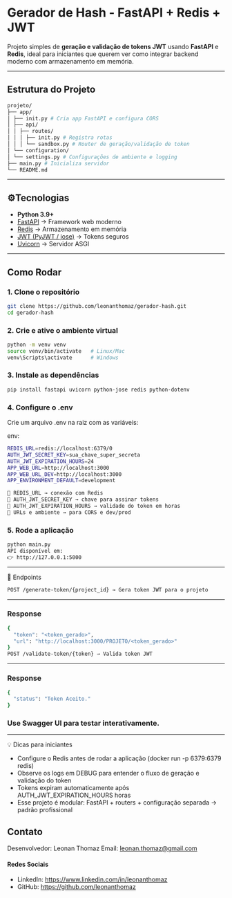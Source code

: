# Gerador de Hash - FastAPI + Redis + JWT

Projeto simples de **geração e validação de tokens JWT** usando **FastAPI** e **Redis**, ideal para iniciantes que querem ver como integrar backend moderno com armazenamento em memória.  

---

## Estrutura do Projeto
```bash
projeto/
├── app/
│ ├── init.py # Cria app FastAPI e configura CORS
│ ├── api/
│ │ ├── routes/
│ │ │ ├── init.py # Registra rotas
│ │ │ └── sandbox.py # Router de geração/validação de token
│ └── configuration/
│ └── settings.py # Configurações de ambiente e logging
├── main.py # Inicializa servidor
└── README.md
```
---

## ⚙Tecnologias
- **Python 3.9+**  
- [FastAPI](https://fastapi.tiangolo.com/) → Framework web moderno  
- [Redis](https://redis.io/) → Armazenamento em memória  
- [JWT (PyJWT / jose)](https://python-jose.readthedocs.io/) → Tokens seguros  
- [Uvicorn](https://www.uvicorn.org/) → Servidor ASGI

---

## Como Rodar

### 1. Clone o repositório
```bash
git clone https://github.com/leonanthomaz/gerador-hash.git
cd gerador-hash
```

### 2. Crie e ative o ambiente virtual
```bash
python -m venv venv
source venv/bin/activate   # Linux/Mac
venv\Scripts\activate      # Windows
```

### 3. Instale as dependências
```bash
pip install fastapi uvicorn python-jose redis python-dotenv
```

### 4. Configure o .env
Crie um arquivo .env na raiz com as variáveis:

env:
```bash
REDIS_URL=redis://localhost:6379/0
AUTH_JWT_SECRET_KEY=sua_chave_super_secreta
AUTH_JWT_EXPIRATION_HOURS=24
APP_WEB_URL=http://localhost:3000
APP_WEB_URL_DEV=http://localhost:3000
APP_ENVIRONMENT_DEFAULT=development
```

```bash
🔹 REDIS_URL → conexão com Redis
🔹 AUTH_JWT_SECRET_KEY → chave para assinar tokens
🔹 AUTH_JWT_EXPIRATION_HOURS → validade do token em horas
🔹 URLs e ambiente → para CORS e dev/prod
```

### 5. Rode a aplicação
```bash
python main.py
API disponível em:
👉 http://127.0.0.1:5000
```

---

📖 Endpoints
```bash
POST /generate-token/{project_id} → Gera token JWT para o projeto
```

---

### Response
```bash
{
  "token": "<token_gerado>",
  "url": "http://localhost:3000/PROJETO/<token_gerado>"
}
POST /validate-token/{token} → Valida token JWT
```

---

### Response
```bash
{
  "status": "Token Aceito."
}
```

### Use Swagger UI para testar interativamente.

---

💡 Dicas para iniciantes
- Configure o Redis antes de rodar a aplicação (docker run -p 6379:6379 redis)
- Observe os logs em DEBUG para entender o fluxo de geração e validação do token
- Tokens expiram automaticamente após AUTH_JWT_EXPIRATION_HOURS horas
- Esse projeto é modular: FastAPI + routers + configuração separada → padrão profissional

## Contato

Desenvolvedor: Leonan Thomaz
Email: leonan.thomaz@gmail.com

#### Redes Sociais

- LinkedIn: https://www.linkedin.com/in/leonanthomaz
- GitHub: https://github.com/leonanthomaz

